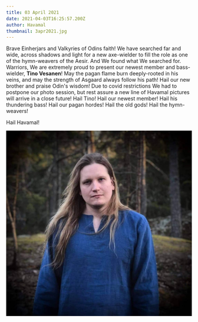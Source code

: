 ```yaml
---
title: 03 April 2021
date: 2021-04-03T16:25:57.200Z
author: Havamal
thumbnail: 3apr2021.jpg
---
```


Brave Einherjars and Valkyries of Odins faith!
We have searched far and wide, across shadows and light for a new axe-wielder to fill the role as one of the hymn-weavers of the Aesir. And We found what We searched for.
Warriors, We are extremely proud to present our newest member and bass-wielder, **Tino Vesanen**!
May the pagan flame burn deeply-rooted in his veins, and may the strength of Asgaard always follow his path!
Hail our new brother and praise Odin's wisdom!
Due to covid restrictions We had to postpone our photo session, but rest assure a new line of Havamal pictures will arrive in a close future!
Hail Tino! Hail our newest member! Hail his thundering bass! Hail our pagan hordes! Hail the old gods! Hail the hymn-weavers!

Hail Havamal!

![3apr2021.jpg](./3apr2021.jpg)
